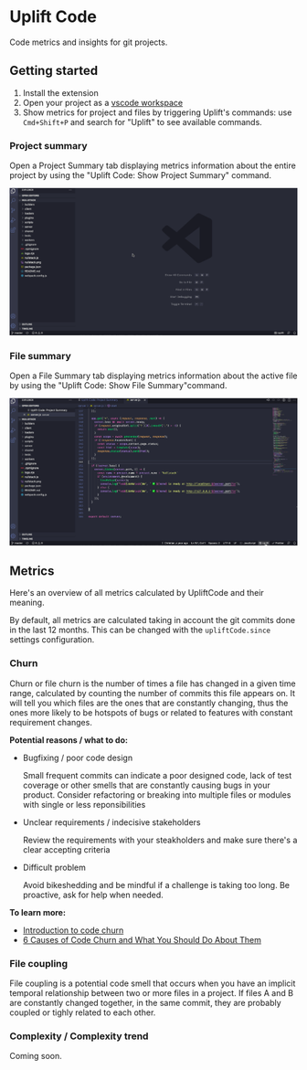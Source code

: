 # Uplift Code

Code metrics and insights for git projects.

## Getting started

1. Install the extension
2. Open your project as a [vscode workspace](https://code.visualstudio.com/docs/editor/workspaces)
3. Show metrics for project and files by triggering Uplift's commands: use `Cmd+Shift+P` and search for "Uplift" to see available commands.

### Project summary

Open a Project Summary tab displaying metrics information about the entire project by using the "Uplift Code: Show Project Summary" command.

![Show project summary command](images/show-project-summary.gif)

### File summary

Open a File Summary tab displaying metrics information about the active file by using the "Uplift Code: Show File Summary"command.

![Show file summary command](images/show-file-summary.gif)

## Metrics

Here's an overview of all metrics calculated by UpliftCode and their meaning.

By default, all metrics are calculated taking in account the git commits done in the last 12 months. This can be changed with the `upliftCode.since` settings configuration.

### Churn

Churn or file churn is the number of times a file has changed in a given time range, calculated by counting the number of commits this file appears on. It will tell you which files are the ones that are constantly changing, thus the ones more likely to be hotspots of bugs or related to features with constant requirement changes.

**Potential reasons / what to do:**

- Bugfixing / poor code design

  Small frequent commits can indicate a poor designed code, lack of test coverage or other smells that are constantly causing bugs in your product. Consider refactoring or breaking into multiple files or modules with single or less reponsibilities

- Unclear requirements / indecisive stakeholders

  Review the requirements with your steakholders and make sure there's a clear accepting criteria

- Difficult problem

  Avoid bikeshedding and be mindful if a challenge is taking too long. Be proactive, ask for help when needed.

**To learn more:**

- [Introduction to code churn](https://www.pluralsight.com/blog/tutorials/code-churn)
- [6 Causes of Code Churn and What You Should Do About Them](https://www.pluralsight.com/blog/teams/6-causes-of-code-churn-and-what-you-should-do-about-them)

### File coupling

File coupling is a potential code smell that occurs when you have an implicit temporal relationship between two or more files in a project. If files A and B are constantly changed together, in the same commit, they are probably coupled or tighly related to each other.

### Complexity / Complexity trend

Coming soon.
